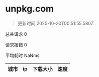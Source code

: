 
  # unpkg.com

  > 更新时间 2025-10-20T00:51:55.580Z
  
  总共请求 0

  请求报错 0

  平均耗时 NaNms

|城市|ip|下载大小|速度|
|-----|----------|---|---|

  